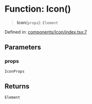 # Function: Icon()

> **Icon**(`props`): `Element`

Defined in: [components/Icon/index.tsx:7](https://github.com/onyx-og/prismal-react/blob/4de964c33b6496e718d9735afb715c0a69193872/src/components/Icon/index.tsx#L7)

## Parameters

### props

`IconProps`

## Returns

`Element`
